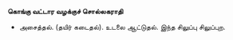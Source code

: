 **கொங்கு வட்டார வழக்குச் சொல்லகராதி**
- அசைத்தல். (தயிர் கடைதல்). உடலை ஆட்டுதல். இந்த சிலுப்பு சிலுப்புற.

